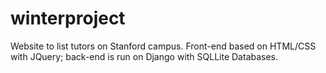 winterproject
=============
Website to list tutors on Stanford campus. Front-end based on HTML/CSS with JQuery; back-end is run on Django with SQLLite Databases.
